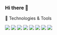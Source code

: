 ### Hi there 👋



🔧 Technologies & Tools

![](https://img.shields.io/badge/OS-Linux-informational?style=&logo=linux&logoColor=white&color=dd4814)
![](https://img.shields.io/badge/OS-Windows-informational?style=&logo=windows&logoColor=white&color=00A4EF)
![](https://img.shields.io/badge/Editor-Visual_Studio-informational?style=flat&logo=visual-studio&logoColor=white&color=5d2b90)
![](https://img.shields.io/badge/Code-.Net-informational?style=flat&logo=dotnet&logoColor=white&color=7014e8)
![](https://img.shields.io/badge/-Blazor-purple?logo=blazor)
![](https://img.shields.io/badge/-Python-lightgrey%20?logo=python)
![](https://img.shields.io/badge/-Conda-%2344A833%20?logo=anaconda)
![](https://img.shields.io/badge/-Postgre-%234169E1?logo=postgresql)
